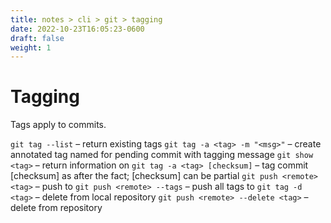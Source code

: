 ```yaml
---
title: notes > cli > git > tagging
date: 2022-10-23T16:05:23-0600
draft: false
weight: 1
---
```

# Tagging
Tags apply to commits.

`git tag --list` – return existing tags
`git tag -a <tag> -m "<msg>"` – create annotated tag named <tag> for pending commit with tagging message <msg>
`git show <tag>` – return information on <tag>
`git tag -a <tag> [checksum]` – tag commit [checksum] as <tag> after the fact; [checksum] can be partial
`git push <remote> <tag>` – push <tag> to <remote>
`git push <remote> --tags` – push all tags to <remote>
`git tag -d <tag>` – delete <tag> from local repository
`git push <remote> --delete <tag>` – delete <tag> from <remote> repository
